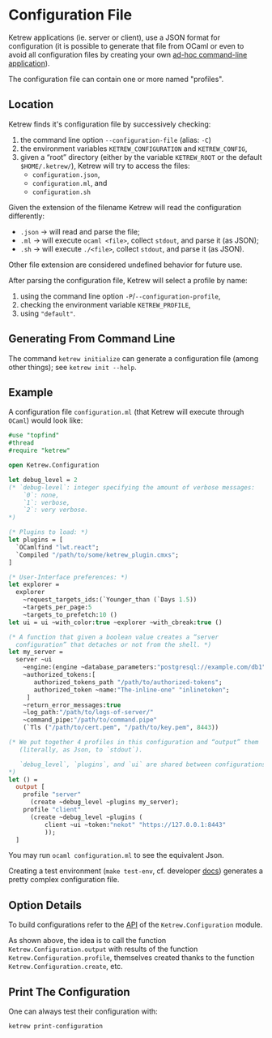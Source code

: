 Configuration File
==================

Ketrew applications (ie. server or client), use a JSON format
for configuration (it is possible to generate that file from OCaml or
even to avoid all configuration files by creating your own
[ad-hoc command-line application](./Alternative_CLI_Application.md)).

The configuration file can contain one or more named "profiles".

Location
--------

Ketrew finds it's configuration file by successively checking:

1. the command line option `--configuration-file` (alias: `-C`)
2. the environment variables `KETREW_CONFIGURATION` and `KETREW_CONFIG`,
3. given a “root” directory (either by the variable `KETREW_ROOT` or the default
`$HOME/.ketrew/`), Ketrew will try to access the files:
    - `configuration.json`,
    - `configuration.ml`, and
    - `configuration.sh`

Given the extension of the filename Ketrew will read the configuration
differently:

- `.json` → will read and parse the file;
- `.ml` → will execute `ocaml <file>`, collect `stdout`, and parse it (as JSON);
- `.sh` → will execute `./<file>`, collect `stdout`, and parse it (as JSON).

Other file extension are considered undefined behavior for future use.

After parsing the configuration file, Ketrew will select a profile by name:

1. using the command line option `-P`/`--configuration-profile`,
2. checking the environment variable `KETREW_PROFILE`,
3. using `"default"`.

Generating From Command Line
----------------------------

The command `ketrew initialize` can generate a configuration file (among other
things); see `ketrew init --help`.


Example
-------

A configuration file `configuration.ml` (that Ketrew will execute through
`OCaml`) would look like:

```ocaml
#use "topfind"
#thread
#require "ketrew"

open Ketrew.Configuration

let debug_level = 2
(* `debug-level`: integer specifying the amount of verbose messages:
    `0`: none,
    `1`: verbose,
    `2`: very verbose.
*)

(* Plugins to load: *)
let plugins = [
  `OCamlfind "lwt.react";
  `Compiled "/path/to/some/ketrew_plugin.cmxs";
]

(* User-Interface preferences: *)
let explorer =
  explorer
    ~request_targets_ids:(`Younger_than (`Days 1.5))
    ~targets_per_page:5
    ~targets_to_prefetch:10 ()
let ui = ui ~with_color:true ~explorer ~with_cbreak:true ()

(* A function that given a boolean value creates a “server
  configuration” that detaches or not from the shell. *)
let my_server =
  server ~ui
    ~engine:(engine ~database_parameters:"postgresql://example.com/db1" ())
    ~authorized_tokens:[
       authorized_tokens_path "/path/to/authorized-tokens";
       authorized_token ~name:"The-inline-one" "inlinetoken";
     ]
    ~return_error_messages:true
    ~log_path:"/path/to/logs-of-server/"
    ~command_pipe:"/path/to/command.pipe"
    (`Tls ("/path/to/cert.pem", "/path/to/key.pem", 8443))

(* We put together 4 profiles in this configuration and “output” them
   (literally, as Json, to `stdout`).

   `debug_level`, `plugins`, and `ui` are shared between configurations.
*)
let () =
  output [
    profile "server"
      (create ~debug_level ~plugins my_server);
    profile "client"
      (create ~debug_level ~plugins (
          client ~ui ~token:"nekot" "https://127.0.0.1:8443"
          ));
  ]
```

You may run `ocaml configuration.ml` to see the equivalent Json.

Creating a test environment (`make test-env`, cf. developer
[docs](./Developer_Documentation.md)) generates a pretty complex configuration
file.

Option Details
--------------

To build configurations refer to the [API](src/lib/configuration.mli) of
the `Ketrew.Configuration` module.

As shown above, the idea is to call the function `Ketrew.Configuration.output`
with results of the function `Ketrew.Configuration.profile`, themselves created
thanks to the function `Ketrew.Configuration.create`, etc.

Print The Configuration
-----------------------

One can always test their configuration with:

    ketrew print-configuration

